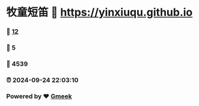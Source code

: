 # 牧童短笛 :link: https://yinxiuqu.github.io 
### :page_facing_up: [12](https://yinxiuqu.github.io/tag.html) 
### :speech_balloon: 5 
### :hibiscus: 4539 
### :alarm_clock: 2024-09-24 22:03:10 
### Powered by :heart: [Gmeek](https://github.com/Meekdai/Gmeek)
